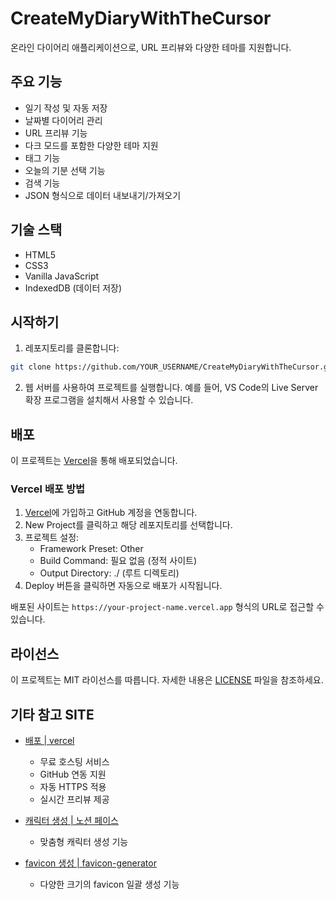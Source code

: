 # CreateMyDiaryWithTheCursor

온라인 다이어리 애플리케이션으로, URL 프리뷰와 다양한 테마를 지원합니다.

## 주요 기능

- 일기 작성 및 자동 저장
- 날짜별 다이어리 관리
- URL 프리뷰 기능
- 다크 모드를 포함한 다양한 테마 지원
- 태그 기능
- 오늘의 기분 선택 기능
- 검색 기능
- JSON 형식으로 데이터 내보내기/가져오기

## 기술 스택

- HTML5
- CSS3
- Vanilla JavaScript
- IndexedDB (데이터 저장)

## 시작하기

1. 레포지토리를 클론합니다:
```bash
git clone https://github.com/YOUR_USERNAME/CreateMyDiaryWithTheCursor.git
```

2. 웹 서버를 사용하여 프로젝트를 실행합니다. 예를 들어, VS Code의 Live Server 확장 프로그램을 설치해서 사용할 수 있습니다.

## 배포

이 프로젝트는 [Vercel](https://vercel.com/)을 통해 배포되었습니다.

### Vercel 배포 방법

1. [Vercel](https://vercel.com/)에 가입하고 GitHub 계정을 연동합니다.
2. New Project를 클릭하고 해당 레포지토리를 선택합니다.
3. 프로젝트 설정:
   - Framework Preset: Other
   - Build Command: 필요 없음 (정적 사이트)
   - Output Directory: ./ (루트 디렉토리)
4. Deploy 버튼을 클릭하면 자동으로 배포가 시작됩니다.

배포된 사이트는 `https://your-project-name.vercel.app` 형식의 URL로 접근할 수 있습니다.

## 라이선스

이 프로젝트는 MIT 라이선스를 따릅니다. 자세한 내용은 [LICENSE](LICENSE) 파일을 참조하세요.

## 기타 참고 SITE

- [배포 | vercel](https://vercel.com/)
  - 무료 호스팅 서비스
  - GitHub 연동 지원
  - 자동 HTTPS 적용
  - 실시간 프리뷰 제공

- [캐릭터 생성 | 노션 페이스](https://faces.notion.com/?face=s3e58y0b16n2m26h13a0)
  - 맞춤형 캐릭터 생성 기능

- [favicon 생성 | favicon-generator](https://www.favicon-generator.org/)
  - 다양한 크기의 favicon 일괄 생성 기능

